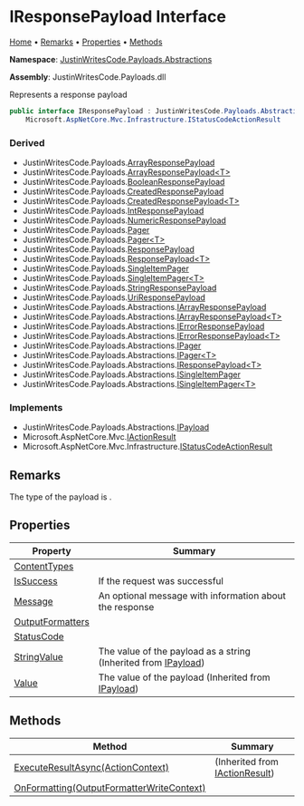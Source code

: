 # IResponsePayload Interface

[Home](../../../README.md) &#x2022; [Remarks](#remarks) &#x2022; [Properties](#properties) &#x2022; [Methods](#methods)

**Namespace**: [JustinWritesCode.Payloads.Abstractions](../README.md)

**Assembly**: JustinWritesCode\.Payloads\.dll

  
Represents a response payload

```csharp
public interface IResponsePayload : JustinWritesCode.Payloads.Abstractions.IPayload,
    Microsoft.AspNetCore.Mvc.Infrastructure.IStatusCodeActionResult
```

### Derived

* JustinWritesCode\.Payloads\.[ArrayResponsePayload](../../ArrayResponsePayload/README.md)
* JustinWritesCode\.Payloads\.[ArrayResponsePayload\<T\>](../../ArrayResponsePayload-1/README.md)
* JustinWritesCode\.Payloads\.[BooleanResponsePayload](../../BooleanResponsePayload/README.md)
* JustinWritesCode\.Payloads\.[CreatedResponsePayload](../../CreatedResponsePayload/README.md)
* JustinWritesCode\.Payloads\.[CreatedResponsePayload\<T\>](../../CreatedResponsePayload-1/README.md)
* JustinWritesCode\.Payloads\.[IntResponsePayload](../../IntResponsePayload/README.md)
* JustinWritesCode\.Payloads\.[NumericResponsePayload](../../NumericResponsePayload/README.md)
* JustinWritesCode\.Payloads\.[Pager](../../Pager/README.md)
* JustinWritesCode\.Payloads\.[Pager\<T\>](../../Pager-1/README.md)
* JustinWritesCode\.Payloads\.[ResponsePayload](../../ResponsePayload/README.md)
* JustinWritesCode\.Payloads\.[ResponsePayload\<T\>](../../ResponsePayload-1/README.md)
* JustinWritesCode\.Payloads\.[SingleItemPager](../../SingleItemPager/README.md)
* JustinWritesCode\.Payloads\.[SingleItemPager\<T\>](../../SingleItemPager-1/README.md)
* JustinWritesCode\.Payloads\.[StringResponsePayload](../../StringResponsePayload/README.md)
* JustinWritesCode\.Payloads\.[UriResponsePayload](../../UriResponsePayload/README.md)
* JustinWritesCode\.Payloads\.Abstractions\.[IArrayResponsePayload](../IArrayResponsePayload/README.md)
* JustinWritesCode\.Payloads\.Abstractions\.[IArrayResponsePayload\<T\>](../IArrayResponsePayload-1/README.md)
* JustinWritesCode\.Payloads\.Abstractions\.[IErrorResponsePayload](../IErrorResponsePayload/README.md)
* JustinWritesCode\.Payloads\.Abstractions\.[IErrorResponsePayload\<T\>](../IErrorResponsePayload-1/README.md)
* JustinWritesCode\.Payloads\.Abstractions\.[IPager](../IPager/README.md)
* JustinWritesCode\.Payloads\.Abstractions\.[IPager\<T\>](../IPager-1/README.md)
* JustinWritesCode\.Payloads\.Abstractions\.[IResponsePayload\<T\>](../IResponsePayload-1/README.md)
* JustinWritesCode\.Payloads\.Abstractions\.[ISingleItemPager](../ISingleItemPager/README.md)
* JustinWritesCode\.Payloads\.Abstractions\.[ISingleItemPager\<T\>](../ISingleItemPager-1/README.md)

### Implements

* JustinWritesCode\.Payloads\.Abstractions\.[IPayload](../IPayload/README.md)
* Microsoft\.AspNetCore\.Mvc\.[IActionResult](https://docs.microsoft.com/en-us/dotnet/api/microsoft.aspnetcore.mvc.iactionresult)
* Microsoft\.AspNetCore\.Mvc\.Infrastructure\.[IStatusCodeActionResult](https://docs.microsoft.com/en-us/dotnet/api/microsoft.aspnetcore.mvc.infrastructure.istatuscodeactionresult)

## Remarks

The type of the payload is \.

## Properties

| Property | Summary |
| -------- | ------- |
| [ContentTypes](ContentTypes/README.md) | |
| [IsSuccess](IsSuccess/README.md) | If the request was successful |
| [Message](Message/README.md) | An optional message with information about the response |
| [OutputFormatters](OutputFormatters/README.md) | |
| [StatusCode](StatusCode/README.md) | |
| [StringValue](../IPayload/StringValue/README.md) | The value of the payload as a string \(Inherited from [IPayload](../IPayload/README.md)\) |
| [Value](../IPayload/Value/README.md) | The value of the payload \(Inherited from [IPayload](../IPayload/README.md)\) |

## Methods

| Method | Summary |
| ------ | ------- |
| [ExecuteResultAsync(ActionContext)](https://docs.microsoft.com/en-us/dotnet/api/microsoft.aspnetcore.mvc.iactionresult.executeresultasync) |  \(Inherited from [IActionResult](https://docs.microsoft.com/en-us/dotnet/api/microsoft.aspnetcore.mvc.iactionresult)\) |
| [OnFormatting(OutputFormatterWriteContext)](OnFormatting/README.md) | |

